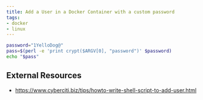 ```yaml
---
title: Add a User in a Docker Container with a custom password
tags:
- docker
- linux
---
```


```bash
password="1YelloDog@"
pass=$(perl -e 'print crypt($ARGV[0], "password")' $password)
echo "$pass"
```

## External Resources

* <https://www.cyberciti.biz/tips/howto-write-shell-script-to-add-user.html>
